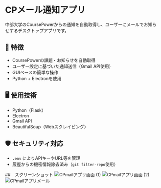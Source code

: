 # CPメール通知アプリ

中部大学のCoursePowerからの通知を自動取得し、ユーザーにメールでお知らせするデスクトップアプリです。

## 🎯 特徴
- CoursePowerの課題・お知らせを自動取得
- ユーザー設定に基づいた通知送信（Gmail API使用）
- GUIベースの簡単な操作
- Python + Electronを使用

## 🖥️ 使用技術
- Python（Flask）
- Electron
- Gmail API
- BeautifulSoup（Webスクレイピング）

## 🛡️ セキュリティ対応
- `.env` によりAPIキーやURL等を管理
- 履歴からの機密情報除去済み（`git filter-repo`使用）

##　スクリーンショット
![CPmailアプリ画面 (1)](https://github.com/user-attachments/assets/8ac56b7e-d554-4211-95eb-346b7d72b18a)
![CPmailアプリ画面 (2)](https://github.com/user-attachments/assets/5280a036-e244-4706-b03f-c7b2fab60e90)
![CPmailアプリメール](https://github.com/user-attachments/assets/5258714d-366c-4057-983e-a284dcc76b41)

